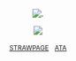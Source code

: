 <p align="center"

![.](https://komarev.com/ghpvc/?username=itarinn&color=5C799C&label=people)

<p align="center"


![](https://github.com/user-attachments/assets/574a5498-0e83-467f-a522-4188193af4ff)


<p align="center"

<sub>[STRAWPAGE](https://angelshots.straw.page)ㅤ[ATA](https://5pawn.atabook.org)</sub>

</p
